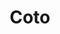 ---
title: "Coto"
url: /ciudad-autonoma-de-buenos-aires/coto-teniente-general-juan-domingo-peron/
shop: Supermarkt
---
